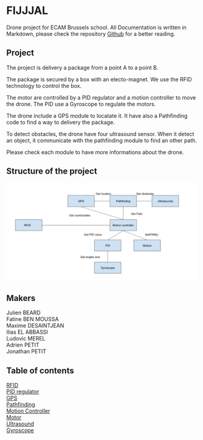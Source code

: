# FIJJJAL
Drone project for ECAM Brussels school. 
All Documentation is written in Markdown, please check the repository [Github](https://github.com/JonathanPetit/FIJJJAL) for a better reading.

## Project
The project is delivery a package from a point A to a point B. 

The package is secured by a box with an electo-magnet. We use the RFID technology to control the box. 

The motor are controlled by a PID regulator and a motion controller to move the drone. The PID use a Gyroscope to regulate the motors.

The drone include a GPS module to locatate it. It have also a Pathfinding code to find a way to delivery the package. 

To detect obstacles, the drone have four ultrasound sensor. When it detect an object, it communicate with the pathfinding module to find an other path. 

Please check each module to have more informations about the drone.

## Structure of the project
![picture alt](doc/fijjal.png)

## Makers
Julien BEARD </br>
Fatine BEN MOUSSA </br>
Maxime DESAINTJEAN </br>
Ilias EL ABBASSI </br>
Ludovic MEREL </br>
Adrien PETIT </br>
Jonathan PETIT </br>

## Table of contents
[RFID](./rfid/readme.md) </br>
[PID regulator](./pid/README.md) </br>
[GPS](./gps/README.md) </br>
[Pathfinding](./pathfinding/README.md)</br>
[Motion Controller](./motionController/README.md)</br>
[Motor](./motor/README.md)</br>
[Ultrasound](./ultrasound/README.md)</br>
[Gyroscope](./gyro/README.md)</br>
